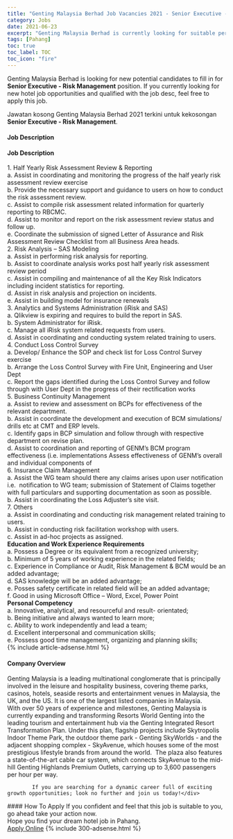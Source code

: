 ```yaml
---
title: "Genting Malaysia Berhad Job Vacancies 2021 - Senior Executive - Risk Management" 
category: Jobs 
date: 2021-06-23 
excerpt: "Genting Malaysia Berhad is currently looking for suitable person to fill in the Senior Executive - Risk Management which positioned at Pahang" 
tags: [Pahang] 
toc: true 
toc_label: TOC 
toc_icon: "fire" 
--- 
```


<p>Genting Malaysia Berhad is looking for new potential candidates to fill in for <b>Senior Executive - Risk Management</b> position. If you currently looking for new hotel job opportunities and qualified with the job desc, feel free to apply this job.
</p>Jawatan kosong Genting Malaysia Berhad 2021 terkini untuk kekosongan <b>Senior Executive - Risk Management</b>. 
<div><div><h4>Job Description</h4></div><div><div><span><div><div><div><strong>Job Description</strong></div><div><br>1. Half Yearly Risk Assessment Review &amp; Reporting<br>a. Assist in coordinating and monitoring the progress of the half yearly risk assessment review exercise<br>b. Provide the necessary support and guidance to users on how to conduct the risk assessment review.<br>c. Assist to compile risk assessment related information for quarterly reporting to RBCMC.<br>d. Assist to monitor and report on the risk assessment review status and follow up.<br>e. Coordinate the submission of signed Letter of Assurance and Risk Assessment Review Checklist from all Business Area heads.</div><div>2. Risk Analysis &#8211; SAS Modeling<br>a. Assist in performing risk analysis for reporting.<br>b. Assist to coordinate analysis works post half yearly risk assessment review period<br>c. Assist in compiling and maintenance of all the Key Risk Indicators including incident statistics for reporting.<br>d. Assist in risk analysis and projection on incidents.<br>e. Assist in building model for insurance renewals</div>3. Analytics and Systems Administration (iRisk and SAS)<br>a. Qlikview is expiring and requires to build the report in SAS.<br>b. System Administrator for iRisk.<br>c. Manage all iRisk system related requests from users.<br>d. Assist in coordinating and conducting system related training to users.<div>4. Conduct Loss Control Survey<br>a. Develop/ Enhance the SOP and check list for Loss Control Survey exercise<br>b. Arrange the Loss Control Survey with Fire Unit, Engineering and User Dept<br>c. Report the gaps identified during the Loss Control Survey and follow through with User Dept in the progress of their rectification works</div><div>5. Business Continuity Management<br>a. Assist to review and assessment on BCPs for effectiveness of the relevant department.<br>b. Assist in coordinate the development and execution of BCM simulations/ drills etc at CMT and ERP levels.<br>c. Identify gaps in BCP simulation and follow through with respective department on revise plan.<br>d. Assist to coordination and reporting of GENM&#8217;s BCM program effectiveness (i.e. implementations Assess effectiveness of GENM&#8217;s overall and individual components of</div><div>6. Insurance Claim Management<br>a. Assist the WG team should there any claims arises upon user notification i.e.&#160; notification to WG team; submission of Statement of Claims together with full particulars and supporting documentation as soon as possible.<br>b. Assist in coordinating the Loss Adjuster&#8217;s site visit.</div><div>7. Others<br>a. Assist in coordinating and conducting risk management related training to users.<br>b. Assist in conducting risk facilitation workshop with users.<br>c. Assist in ad-hoc projects as assigned.</div><div><strong>Education and Work Experience Requirements</strong><br>a. Possess a Degree or its equivalent from a recognized university;<br>b. Minimum of 5 years of working experience in the related fields;<br>c. Experience in Compliance or Audit, Risk Management &amp; BCM would be an added advantage;<br>d. SAS knowledge will be an added advantage;<br>e. Posses safety certificate in related field will be an added advantage;<br>f. Good in using Microsoft Office &#8211; Word, Excel, Power Point</div><div><strong>Personal Competency</strong><br>a. Innovative, analytical, and resourceful and result- orientated;<br>b. Being initiative and always wanted to learn more;<br>c. Ability to work independently and lead a team;<br>d. Excellent interpersonal and communication skills;<br>e. Possess good time management, organizing and planning skills;</div></div></div></span></div></div></div> 
{% include article-adsense.html %} 
<div><div><h4>Company Overview</h4></div><div><div><span><div><div>
<div>
<div>
<div>
				Genting Malaysia is a leading multinational conglomerate that is principally involved in the leisure and hospitality business, covering theme parks, casinos, hotels, seaside resorts and entertainment venues in Malaysia, the UK, and the US. It is one of the largest listed companies in Malaysia.</div>
<div>
				With over 50 years of experience and milestones, Genting Malaysia is currently expanding and transforming Resorts World Genting into the leading tourism and entertainment hub via the Genting Integrated Resort Transformation Plan. Under this plan, flagship projects include Skytropolis Indoor Theme Park, the outdoor theme park - Genting SkyWorlds - and the adjacent shopping complex - SkyAvenue, which houses some of the most prestigious lifestyle brands from around the world.&#160; The plaza also features a state-of-the-art cable car system, which connects SkyAvenue to the mid-hill Genting Highlands Premium Outlets, carrying up to 3,600 passengers per hour per way.</div>
			
			If you are searching for a dynamic career full of exciting growth opportunities; look no further and join us today!</div>
</div>
</div></div></span></div></div></div> 
#### How To Apply 
If you confident and feel that this job is suitable to you, go ahead take your action now. <br/> 
Hope you find your dream hotel job in Pahang. <br/> 
<a href="https://www.jobstreet.com.my/en/job/senior-executive-risk-management-4597029?jobId=jobstreet-my-job-4597029" class="btn btn--info" target="_blank" rel="nofollow noopenner">Apply Online</a> 
{% include 300-adsense.html %} 